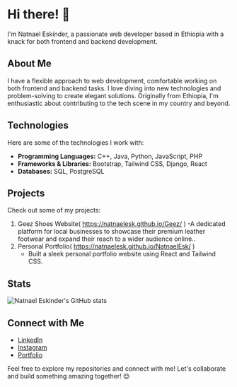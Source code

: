 
# Hi there! 👋

I'm Natnael Eskinder, a passionate web developer based in Ethiopia with a knack for both frontend and backend development.

## About Me

I have a flexible approach to web development, comfortable working on both frontend and backend tasks. I love diving into new technologies and problem-solving to create elegant solutions. Originally from Ethiopia, I'm enthusiastic about contributing to the tech scene in my country and beyond.

## Technologies

Here are some of the technologies I work with:

- **Programming Languages:** C++, Java, Python, JavaScript, PHP
- **Frameworks & Libraries:** Bootstrap, Tailwind CSS, Django, React
- **Databases:** SQL, PostgreSQL

## Projects

Check out some of my projects:

1. Geez Shoes Website( https://natnaelesk.github.io/Geez/ )
   -A dedicated platform for local businesses to showcase their premium leather footwear and expand their reach to a wider audience online..
2. Personal Portfolio( https://natnaelesk.github.io/NatnaelEsk/ )
   - Built a sleek personal portfolio website using React and Tailwind CSS.


## Stats

![Natnael Eskinder's GitHub stats](https://github-readme-stats.vercel.app/api?username=natnaeleskinder&show_icons=true&theme=radical)

## Connect with Me

- [LinkedIn](https://www.linkedin.com/in/natnael-eskinder-77695b289/)
- [Instagram](https://www.instagram.com/natnael_esk/)
- [Portfolio]( https://natnaelesk.github.io/NatnaelEsk/ )

Feel free to explore my repositories and connect with me! Let's collaborate and build something amazing together! 😊
